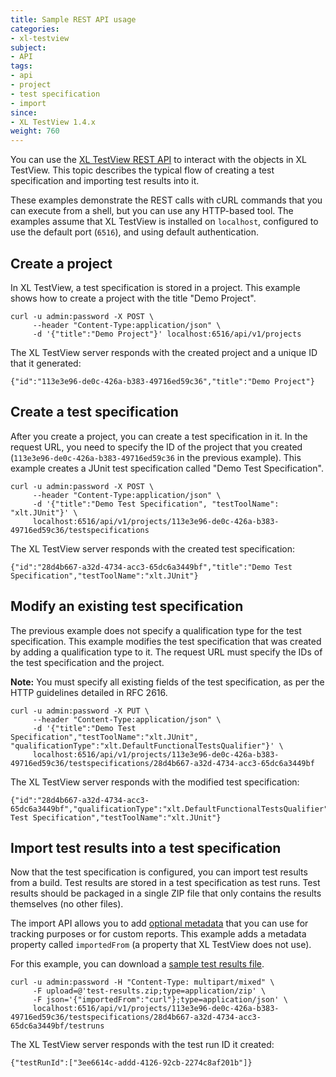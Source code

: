 ```yaml
---
title: Sample REST API usage
categories:
- xl-testview
subject:
- API
tags:
- api
- project
- test specification
- import
since:
- XL TestView 1.4.x
weight: 760
---
```


You can use the [XL TestView REST API](/xl-testview/latest/rest-api/index.html) to interact with the objects in XL TestView. This topic describes the typical flow of creating a test specification and importing test results into it.

These examples demonstrate the REST calls with cURL commands that you can execute from a shell, but you can use any HTTP-based tool. The examples assume that XL TestView is installed on `localhost`, configured to use the default port (`6516`), and using default authentication.

## Create a project

In XL TestView, a test specification is stored in a project. This example shows how to create a project with the title "Demo Project".

    curl -u admin:password -X POST \
         --header "Content-Type:application/json" \
         -d '{"title":"Demo Project"}' localhost:6516/api/v1/projects

The XL TestView server responds with the created project and a unique ID that it generated:

    {"id":"113e3e96-de0c-426a-b383-49716ed59c36","title":"Demo Project"}

## Create a test specification

After you create a project, you can create a test specification in it. In the request URL, you need to specify the ID of the project that you created (`113e3e96-de0c-426a-b383-49716ed59c36` in the previous example). This example creates a JUnit test specification called "Demo Test Specification".

    curl -u admin:password -X POST \
         --header "Content-Type:application/json" \
         -d '{"title":"Demo Test Specification", "testToolName": "xlt.JUnit"}' \
         localhost:6516/api/v1/projects/113e3e96-de0c-426a-b383-49716ed59c36/testspecifications

The XL TestView server responds with the created test specification:

    {"id":"28d4b667-a32d-4734-acc3-65dc6a3449bf","title":"Demo Test Specification","testToolName":"xlt.JUnit"}

## Modify an existing test specification

The previous example does not specify a qualification type for the test specification. This example modifies the test specification that was created by adding a qualification type to it. The request URL must specify the IDs of the test specification and the project.

**Note:** You must specify all existing fields of the test specification, as per the HTTP guidelines detailed in RFC 2616.

    curl -u admin:password -X PUT \
         --header "Content-Type:application/json" \
         -d '{"title":"Demo Test Specification","testToolName":"xlt.JUnit", "qualificationType":"xlt.DefaultFunctionalTestsQualifier"}' \
         localhost:6516/api/v1/projects/113e3e96-de0c-426a-b383-49716ed59c36/testspecifications/28d4b667-a32d-4734-acc3-65dc6a3449bf

The XL TestView server responds with the modified test specification:

    {"id":"28d4b667-a32d-4734-acc3-65dc6a3449bf","qualificationType":"xlt.DefaultFunctionalTestsQualifier","title":"Demo Test Specification","testToolName":"xlt.JUnit"}

## Import test results into a test specification

Now that the test specification is configured, you can import test results from a build. Test results are stored in a test specification as test runs. Test results should be packaged in a single ZIP file that only contains the results themselves (no other files).

The import API allows you to add [optional metadata](/xl-testview/concepts/events.html#metadata) that you can use for tracking purposes or for custom reports. This example adds a metadata property called `importedFrom` (a property that XL TestView does not use).

For this example, you can download a [sample test results file](samples/test-results.zip).

    curl -u admin:password -H "Content-Type: multipart/mixed" \
         -F upload=@'test-results.zip;type=application/zip' \
         -F json='{"importedFrom":"curl"};type=application/json' \
         localhost:6516/api/v1/projects/113e3e96-de0c-426a-b383-49716ed59c36/testspecifications/28d4b667-a32d-4734-acc3-65dc6a3449bf/testruns

The XL TestView server responds with the test run ID it created:

    {"testRunId":["3ee6614c-addd-4126-92cb-2274c8af201b"]}
